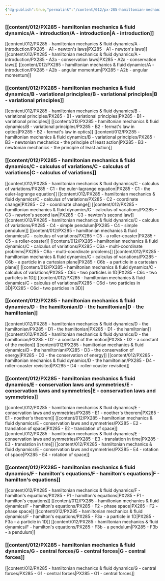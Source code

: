 ```yaml
---
{"dg-publish":true,"permalink":"/content/012/px-285-hamiltonian-mechanics-and-fluid-dynamics/px-285-0-hamiltonian-mechanics/","created":"2024-11-25T10:50:32.000+00:00","updated":"2024-11-26T01:14:10.870+00:00"}
---
```


### [[content/012/PX285 - hamiltonian mechanics & fluid dynamics/A - introduction/A - introduction\|A - introduction]]
[[content/012/PX285 - hamiltonian mechanics & fluid dynamics/A - introduction/PX285 - A1 - newton's laws\|PX285 - A1 - newton's laws]]
[[content/012/PX285 - hamiltonian mechanics & fluid dynamics/A - introduction/PX285 - A2a - conservation laws\|PX285 - A2a - conservation laws]]
[[content/012/PX285 - hamiltonian mechanics & fluid dynamics/A - introduction/PX285 - A2b - angular momentum\|PX285 - A2b - angular momentum]]
### [[content/012/PX285 - hamiltonian mechanics & fluid dynamics/B - variational principles/B - variational principles\|B - variational principles]]
[[content/012/PX285 - hamiltonian mechanics & fluid dynamics/B - variational principles/PX285 - B1 - variational principles\|PX285 - B1 - variational principles]]
[[content/012/PX285 - hamiltonian mechanics & fluid dynamics/B - variational principles/PX285 - B2 - fermat's law in optics\|PX285 - B2 - fermat's law in optics]]
[[content/012/PX285 - hamiltonian mechanics & fluid dynamics/B - variational principles/PX285 - B3 - newtonian mechanics - the principle of least action\|PX285 - B3 - newtonian mechanics - the principle of least action]]
### [[content/012/PX285 - hamiltonian mechanics & fluid dynamics/C - calculus of variations/C - calculus of variations\|C - calculus of variations]]
[[content/012/PX285 - hamiltonian mechanics & fluid dynamics/C - calculus of variations/PX285 - C1 - the euler-lagrange equation\|PX285 - C1 - the euler-lagrange equation]]
[[content/012/PX285 - hamiltonian mechanics & fluid dynamics/C - calculus of variations/PX285 - C2 - coordinate change\|PX285 - C2 - coordinate change]]
[[content/012/PX285 - hamiltonian mechanics & fluid dynamics/C - calculus of variations/PX285 - C3 - newton's second law\|PX285 - C3 - newton's second law]]
[[content/012/PX285 - hamiltonian mechanics & fluid dynamics/C - calculus of variations/PX285 - C4 - simple pendulum\|PX285 - C4 - simple pendulum]]
[[content/012/PX285 - hamiltonian mechanics & fluid dynamics/C - calculus of variations/PX285 - C5 - a roller-coaster\|PX285 - C5 - a roller-coaster]]
[[content/012/PX285 - hamiltonian mechanics & fluid dynamics/C - calculus of variations/PX285 - C6a - multi-coordinate problems\|PX285 - C6a - multi-coordinate problems]]
[[content/012/PX285 - hamiltonian mechanics & fluid dynamics/C - calculus of variations/PX285 - C6b - a particle in a cartesian plane\|PX285 - C6b - a particle in a cartesian plane]]
[[content/012/PX285 - hamiltonian mechanics & fluid dynamics/C - calculus of variations/PX285 - C6c - two particles in 1D\|PX285 - C6c - two particles in 1D]]
[[content/012/PX285 - hamiltonian mechanics & fluid dynamics/C - calculus of variations/PX285 - C6d - two particles in 3D\|PX285 - C6d - two particles in 3D]]
### [[content/012/PX285 - hamiltonian mechanics & fluid dynamics/D - the hamiltonian/D - the hamiltonian\|D - the hamiltonian]]
[[content/012/PX285 - hamiltonian mechanics & fluid dynamics/D - the hamiltonian/PX285 - D1 - the hamiltonian\|PX285 - D1 - the hamiltonian]]
[[content/012/PX285 - hamiltonian mechanics & fluid dynamics/D - the hamiltonian/PX285 - D2 - a constant of the motion\|PX285 - D2 - a constant of the motion]]
[[content/012/PX285 - hamiltonian mechanics & fluid dynamics/D - the hamiltonian/PX285 - D3 - the conservation of energy\|PX285 - D3 - the conservation of energy]]
[[content/012/PX285 - hamiltonian mechanics & fluid dynamics/D - the hamiltonian/PX285 - D4 - roller-coaster revisited\|PX285 - D4 - roller-coaster revisited]]
### [[content/012/PX285 - hamiltonian mechanics & fluid dynamics/E - conservation laws and symmetries/E - conservation laws and symmetries\|E - conservation laws and symmetries]]
[[content/012/PX285 - hamiltonian mechanics & fluid dynamics/E - conservation laws and symmetries/PX285 - E1 - noether's theorem\|PX285 - E1 - noether's theorem]]
[[content/012/PX285 - hamiltonian mechanics & fluid dynamics/E - conservation laws and symmetries/PX285 - E2 - translation of space\|PX285 - E2 - translation of space]]
[[content/012/PX285 - hamiltonian mechanics & fluid dynamics/E - conservation laws and symmetries/PX285 - E3 - translation in time\|PX285 - E3 - translation in time]]
[[content/012/PX285 - hamiltonian mechanics & fluid dynamics/E - conservation laws and symmetries/PX285 - E4 - rotation of space\|PX285 - E4 - rotation of space]]
### [[content/012/PX285 - hamiltonian mechanics & fluid dynamics/F - hamilton's equations/F - hamilton's equations\|F - hamilton's equations]]
[[content/012/PX285 - hamiltonian mechanics & fluid dynamics/F - hamilton's equations/PX285 - F1 - hamilton's equations\|PX285 - F1 - hamilton's equations]]
[[content/012/PX285 - hamiltonian mechanics & fluid dynamics/F - hamilton's equations/PX285 - F2 - phase space\|PX285 - F2 - phase space]]
[[content/012/PX285 - hamiltonian mechanics & fluid dynamics/F - hamilton's equations/PX285 - F3a - a particle in 1D\|PX285 - F3a - a particle in 1D]]
[[content/012/PX285 - hamiltonian mechanics & fluid dynamics/F - hamilton's equations/PX285 - F3b - a pendulum\|PX285 - F3b - a pendulum]]
### [[content/012/PX285 - hamiltonian mechanics & fluid dynamics/G - central forces/G - central forces\|G - central forces]]
[[content/012/PX285 - hamiltonian mechanics & fluid dynamics/G - central forces/PX285 - G1 - central forces\|PX285 - G1 - central forces]]

